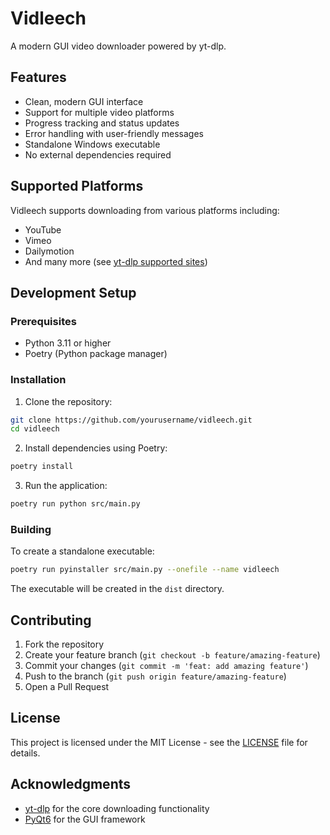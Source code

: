 # Vidleech

A modern GUI video downloader powered by yt-dlp.

## Features

- Clean, modern GUI interface
- Support for multiple video platforms
- Progress tracking and status updates
- Error handling with user-friendly messages
- Standalone Windows executable
- No external dependencies required

## Supported Platforms

Vidleech supports downloading from various platforms including:
- YouTube
- Vimeo
- Dailymotion
- And many more (see [yt-dlp supported sites](https://github.com/yt-dlp/yt-dlp/blob/master/supportedsites.md))

## Development Setup

### Prerequisites

- Python 3.11 or higher
- Poetry (Python package manager)

### Installation

1. Clone the repository:
```bash
git clone https://github.com/yourusername/vidleech.git
cd vidleech
```

2. Install dependencies using Poetry:
```bash
poetry install
```

3. Run the application:
```bash
poetry run python src/main.py
```

### Building

To create a standalone executable:

```bash
poetry run pyinstaller src/main.py --onefile --name vidleech
```

The executable will be created in the `dist` directory.

## Contributing

1. Fork the repository
2. Create your feature branch (`git checkout -b feature/amazing-feature`)
3. Commit your changes (`git commit -m 'feat: add amazing feature'`)
4. Push to the branch (`git push origin feature/amazing-feature`)
5. Open a Pull Request

## License

This project is licensed under the MIT License - see the [LICENSE](LICENSE) file for details.

## Acknowledgments

- [yt-dlp](https://github.com/yt-dlp/yt-dlp) for the core downloading functionality
- [PyQt6](https://www.riverbankcomputing.com/software/pyqt/) for the GUI framework
